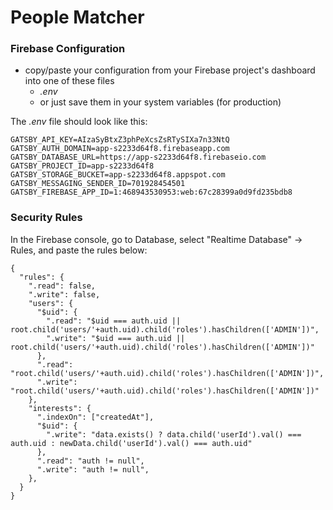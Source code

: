 # People Matcher

### Firebase Configuration

* copy/paste your configuration from your Firebase project's dashboard into one of these files
  * *.env*
  * or just save them in your system variables (for production)

The *.env* file should look like this:

```
GATSBY_API_KEY=AIzaSyBtxZ3phPeXcsZsRTySIXa7n33NtQ
GATSBY_AUTH_DOMAIN=app-s2233d64f8.firebaseapp.com
GATSBY_DATABASE_URL=https://app-s2233d64f8.firebaseio.com
GATSBY_PROJECT_ID=app-s2233d64f8
GATSBY_STORAGE_BUCKET=app-s2233d64f8.appspot.com
GATSBY_MESSAGING_SENDER_ID=701928454501
GATSBY_FIREBASE_APP_ID=1:468943530953:web:67c28399a0d9fd235bdb8
```


### Security Rules

In the Firebase console, go to Database, select "Realtime Database" -> Rules, and paste the rules below:

```
{
  "rules": {
    ".read": false,
    ".write": false,
    "users": {
      "$uid": {
        ".read": "$uid === auth.uid || root.child('users/'+auth.uid).child('roles').hasChildren(['ADMIN'])",
        ".write": "$uid === auth.uid || root.child('users/'+auth.uid).child('roles').hasChildren(['ADMIN'])"
      },
      ".read": "root.child('users/'+auth.uid).child('roles').hasChildren(['ADMIN'])",
      ".write": "root.child('users/'+auth.uid).child('roles').hasChildren(['ADMIN'])"
    },
    "interests": {
      ".indexOn": ["createdAt"],
      "$uid": {
        ".write": "data.exists() ? data.child('userId').val() === auth.uid : newData.child('userId').val() === auth.uid"
      },
      ".read": "auth != null",
      ".write": "auth != null",
    },
  }
}
```